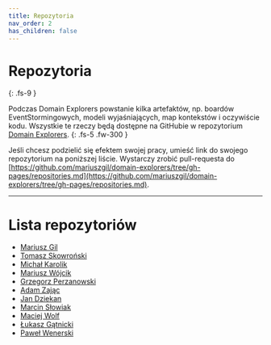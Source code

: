 ```yaml
---
title: Repozytoria
nav_order: 2
has_children: false
---
```


# Repozytoria
{: .fs-9 }

Podczas Domain Explorers powstanie kilka artefaktów, np. boardów EventStormingowych, modeli wyjaśniających, map kontekstów i oczywiście kodu. Wszystkie te rzeczy będą dostępne na GitHubie w repozytorium [Domain Explorers](https://github.com/mariuszgil/domain-explorers).
{: .fs-5 .fw-300 }

Jeśli chcesz podzielić się efektem swojej pracy, umieść link do swojego repozytorium na poniższej liście. Wystarczy zrobić pull-requesta do [https://github.com/mariuszgil/domain-explorers/tree/gh-pages/repositories.md](https://github.com/mariuszgil/domain-explorers/tree/gh-pages/repositories.md).

---

# Lista repozytoriów

- [Mariusz Gil](https://github.com/mariuszgil/domain-explorers)
- [Tomasz Skowroński](https://github.com/hexmind/event-storming-parcel-locker)
- [Michał Karolik](https://github.com/michalkarolik/domain-explorers-learning)
- [Mariusz Wójcik](https://github.com/mwwojcik/mw-domainexplorers)
- [Grzegorz Perzanowski](https://github.com/GrPe/EventStorming.DomainExplorers)
- [Adam Zając](https://github.com/Zacad/domain-explorers-fun)
- [Jan Dziekan](https://github.com/jandzie/domain-parcel-lockers)
- [Marcin Słowiak](https://github.com/mslowiak/domain-explorers-event_storming)
- [Maciej Wolf](https://github.com/MaciejWolf/DomainExplorers)
- [Łukasz Gątnicki](https://github.com/lukasz-gatnicki/domain-explorers)
- [Paweł Wenerski](https://github.com/myster04/event-storming-parcel-locker)
